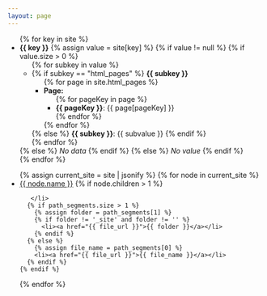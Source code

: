 ```yaml
---
layout: page
---
```

<ul>
  {% for key in site %}
    <li>
      <strong>{{ key }}</strong>
      {% assign value = site[key] %}
      {% if value != null %}
        {% if value.size > 0 %}
          <ul>
            {% for subkey in value %}
              <li>
                {% if subkey == "html_pages" %}
                  <strong>{{ subkey }}</strong>
                  <ul>
                    {% for page in site.html_pages %}
                      <li>
                        <strong>Page:</strong>
                        <ul>
                          {% for pageKey in page %}
                            <li>
                              <strong>{{ pageKey }}</strong>: {{ page[pageKey] }}
                            </li>
                          {% endfor %}
                        </ul>
                      </li>
                    {% endfor %}
                  </ul>
                {% else %}
                  <strong>{{ subkey }}</strong>: {{ subvalue }}
                {% endif %}
              </li>
            {% endfor %}
          </ul>
        {% else %}
          <em>No data</em>
        {% endif %}
      {% else %}
        <em>No value</em>
      {% endif %}
    </li>
  {% endfor %}
</ul>


<ul>
  {% assign current_site = site | jsonify %}
  {% for node in current_site %}
    <li><a href="{{ node.path }}">{{ node.name }}</a>
      {% if node.children > 1 %} 

       </li>
      {% if path_segments.size > 1 %}
        {% assign folder = path_segments[1] %}
        {% if folder != '_site' and folder != '' %}
          <li><a href="{{ file_url }}">{{ folder }}</a></li>
        {% endif %}
      {% else %}
        {% assign file_name = path_segments[0] %}
        <li><a href="{{ file_url }}">{{ file_name }}</a></li>
      {% endif %}
    {% endif %}
  {% endfor %}
</ul>
